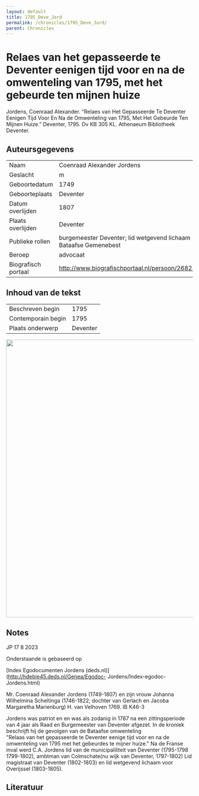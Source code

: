 ```yaml
---
layout: default
title: 1795_Deve_Jord
permalink: /chronicles/1795_Deve_Jord/
parent: Chronicles
--- 
```



# Relaes van het gepasseerde te Deventer eenigen tijd voor en na de omwenteling van 1795, met het gebeurde ten mijnen huize 

Jordens, Coenraad Alexander. “Relaes van Het Gepasseerde Te Deventer Eenigen Tijd Voor En Na de Omwenteling van 1795, Met Het Gebeurde Ten Mijnen Huize.” Deventer, 1795. Dv KB 305 KL. Athenaeum Bibliotheek Deventer. 

## Auteursgegevens 

| | | 
| --------------- | --------------- | 
| Naam | Coenraad Alexander Jordens | 
| Geslacht | m | 
 | Geboortedatum | 1749 | 
| Geboorteplaats | Deventer | 
| Datum overlijden | 1807 | 
| Plaats overlijden | Deventer | 
| Publieke rollen | burgemeester Deventer; lid wetgevend lichaam Bataafse Gemenebest | 
| Beroep | advocaat | 
| Biografisch portaal | http://www.biografischportaal.nl/persoon/26825389 | 

## Inhoud van de tekst 

| | | 
| --------------- | --------------- | 
| Beschreven begin | 1795 | 
| Contemporain begin | 1795 | 
| Plaats onderwerp | Deventer | 

[<img src="..\..\barplots_chronicles\1795_Deve_Jord.jpg" width="750"/>](..\..\barplots_chronicles\1795_Deve_Jord.jpg) 

## Notes 

JP 17 8 2023

Onderstaande is gebaseerd op

[Index Egodocumenten Jordens (deds.nl)](http://hdebie45.deds.nl/Genea/Egodoc-
Jordens/Index-egodoc-Jordens.html)

Mr. Coenraad Alexander Jordens (1749-1807) en zijn vrouw Johanna Wilhelmina
Scheltinga (1746-1822; dochter van Gerlach en Jacoba Margaretha Marienburg) H.
van Velhoven 1769. IB K46-3  
  
Jordens was patriot en en was als zodanig in 1787 na een zittingsperiode van 4
jaar als Raad en Burgemeester van Deventer afgezet. In de kroniek beschrijft
hij de gevolgen van de Bataafse omwenteling  
"Relaas van het gepasseerde te Deventer eenige tijd voor en na de omwenteling
van 1795 met het gebeurdes te mijner huize."  Na de Franse inval werd C.A.
Jordens lid van de municipaliliteit van Deventer (1795-1798 1799-1802),
ambtman van Colmschate(nu wijk van Deventer, 1797-1802) Lid magistraat van
Deventer (1802-1803) en lid wetgevend lichaam voor Overijssel (1803-1805).

  



## Literatuur 

